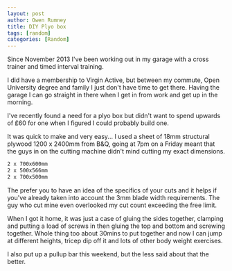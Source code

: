 ```yaml
---
layout: post
author: Owen Rumney
title: DIY Plyo box
tags: [random]
categories: [Random]
---
```


Since November 2013 I've been working out in my garage with a cross trainer and timed interval training.

I did have a membership to Virgin Active, but between my commute, Open University degree and family I just don't have time to get there. Having the garage I can go straight in there when I get in from work and get up in the morning.

I've recently found a need for a plyo box but didn't want to spend upwards of £60 for one when I figured I could probably build one.

It was quick to make and very easy... I used a sheet of 18mm structural plywood 1200 x 2400mm from B&Q, going at 7pm on a Friday meant that the guys in on the cutting machine didn't mind cutting my exact dimensions.

```bash
2 x 700x600mm
2 x 500x566mm
2 x 700x500mm
```

The prefer you to have an idea of the specifics of your cuts and it helps if you've already taken into account the 3mm blade width requirements. The guy who cut mine even overlooked my cut count exceeding the free limit.

When I got it home, it was just a case of gluing the sides together, clamping and putting a load of screws in then gluing the top and bottom and screwing together. Whole thing too about 30mins to put together and now I can jump at different heights, tricep dip off it and lots of other body weight exercises.

I also put up a pullup bar this weekend, but the less said about that the better.
